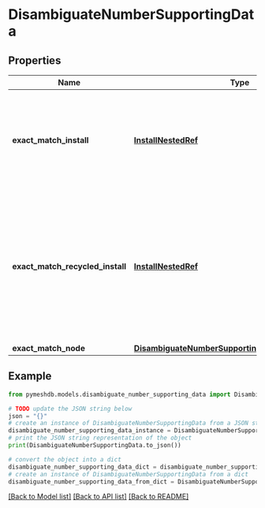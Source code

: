 # DisambiguateNumberSupportingData


## Properties

Name | Type | Description | Notes
------------ | ------------- | ------------- | -------------
**exact_match_install** | [**InstallNestedRef**](InstallNestedRef.md) | An install  with the install number exactly matching the requested number, if that install has NOT had its install number recycled (or null if none exists) | 
**exact_match_recycled_install** | [**InstallNestedRef**](InstallNestedRef.md) | An install with the install number exactly matching the requested number, if that install HAS had its install number recycled (or null if none exists). When this field is non-null, exact_match_node will also be populated with that node | 
**exact_match_node** | [**DisambiguateNumberSupportingDataExactMatchNode**](DisambiguateNumberSupportingDataExactMatchNode.md) |  | 

## Example

```python
from pymeshdb.models.disambiguate_number_supporting_data import DisambiguateNumberSupportingData

# TODO update the JSON string below
json = "{}"
# create an instance of DisambiguateNumberSupportingData from a JSON string
disambiguate_number_supporting_data_instance = DisambiguateNumberSupportingData.from_json(json)
# print the JSON string representation of the object
print(DisambiguateNumberSupportingData.to_json())

# convert the object into a dict
disambiguate_number_supporting_data_dict = disambiguate_number_supporting_data_instance.to_dict()
# create an instance of DisambiguateNumberSupportingData from a dict
disambiguate_number_supporting_data_from_dict = DisambiguateNumberSupportingData.from_dict(disambiguate_number_supporting_data_dict)
```
[[Back to Model list]](../README.md#documentation-for-models) [[Back to API list]](../README.md#documentation-for-api-endpoints) [[Back to README]](../README.md)


